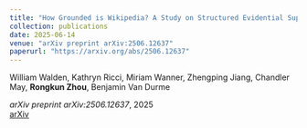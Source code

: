 ```yaml
---
title: "How Grounded is Wikipedia? A Study on Structured Evidential Support"
collection: publications
date: 2025-06-14
venue: "arXiv preprint arXiv:2506.12637"
paperurl: "https://arxiv.org/abs/2506.12637"
---
```


William Walden, Kathryn Ricci, Miriam Wanner, Zhengping Jiang, Chandler May, **Rongkun Zhou**, Benjamin Van Durme

*arXiv preprint arXiv:2506.12637*, 2025  
[arXiv](https://arxiv.org/abs/2506.12637)
